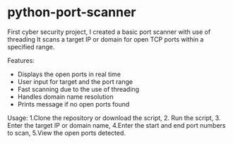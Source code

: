 # python-port-scanner
First cyber security project, I created a basic port scanner with use of threading
It scans a target IP or domain for open TCP ports within a specified range.

Features:

- Displays the open ports in real time
- User input for target and the port range
- Fast scanning due to the use of threading
- Handles domain name resolution
- Prints message if no open ports found

Usage:
1.Clone the repository or download the script,
  2. Run the script,
  3. Enter the target IP or domain name,
  4.Enter the start and end port numbers to scan,
  5.View the open ports detected.



